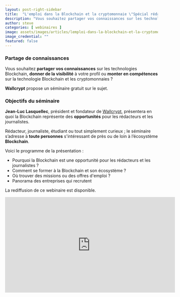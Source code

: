 ```yaml
---
layout: post-right-sidebar
title:  "L'emploi dans la Blockchain et la cryptomonnaie \"Spécial rédacteurs / journalistes\""
description: "Vous souhaitez partager vos connaissances sur les technologies Blockchain, donner de la visibilité à votre profil ou monter en compétences sur la technologie Blockchain et les cryptomonnaies ?"
author: steve
categories: [ webinaires ]
image: assets/images/articles/lemploi-dans-la-blockchain-et-la-cryptomonnaie-special-redacteurs-journalistes/1.jpg
image_credential: ""
featured: false
---
```


### Partage de connaissances

Vous souhaitez **partager vos connaissances** sur les technologies Blockchain, **donner de la visibilité** à votre profil ou **monter en compétences** sur la technologie Blockchain et les cryptomonnaies ?

**Wallcrypt** propose un séminaire gratuit sur le sujet.

### Objectifs du séminaire

**Jean-Luc Lasquellec**, président et fondateur de [Wallcrypt](http://www.wallcrypt.com/), présentera en quoi la Blockchain représente des **opportunités** pour les rédacteurs et les journalistes.

Rédacteur, journaliste, étudiant ou tout simplement curieux ; le séminaire s’adresse à **toute personnes** s'intéressant de près ou de loin à l’écosystème **Blockchain**.

Voici le programme de la présentation :

- Pourquoi la Blockchain est une opportunité pour les rédacteurs et les journalistes ?
- Comment se former à la Blockchain et son écosystème ?
- Où trouver des missions ou des offres d'emploi ?
- Panorama des entreprises qui recrutent

La rediffusion de ce webinaire est disponible.
<iframe width="560" height="315" src="https://www.youtube.com/embed/LgnM6qvwi34" frameborder="0" allow="accelerometer; autoplay; encrypted-media; gyroscope; picture-in-picture" allowfullscreen></iframe>

